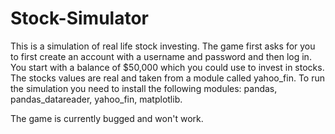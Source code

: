 # Stock-Simulator
This is a simulation of real life stock investing. The game first asks for you to first create an account with a username and password and then log in. You start with a balance of $50,000 which you could use to invest in stocks. The stocks values are real and taken from a module called yahoo_fin. To run the simulation you need to install the following modules: pandas, pandas_datareader, yahoo_fin, matplotlib.  

The game is currently bugged and won't work.
